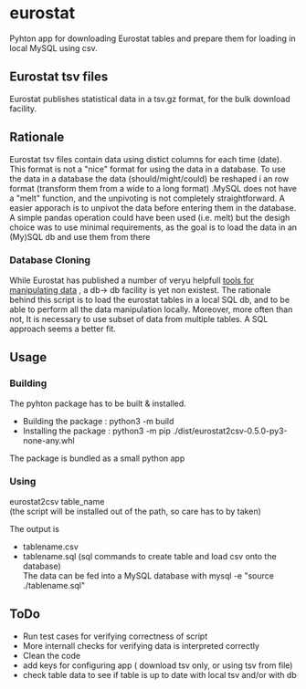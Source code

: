 # eurostat
Pyhton app for downloading  Eurostat tables and prepare them for loading in local MySQL using csv.  

## Eurostat tsv files
Eurostat publishes statistical data in a tsv.gz format, for the bulk download facility. 

## Rationale
Eurostat tsv files contain data using distict columns for each time (date). This format is not a "nice" format for using the data in a database. To use the data in a database the data (should/might/could) be reshaped i an row format (transform them from a wide to a long format) .MySQL does not have a "melt" function, and the unpivoting is not completely straightforward. 
A easier apporach is to unpivot the data before entering them in the database. A simple pandas operation could have been used (i.e. melt) but the desigh choice was to use minimal requirements, as the goal is to load the data in an (My)SQL db and use them from there

### Database Cloning
While Eurostat has published a number of veryu helpfull [tools for manipulating data](https://cros-legacy.ec.europa.eu/content/tools-and-software_en) , a db-> db facility is yet non existest. The rationale behind this script is to load the eurostat tables in a local SQL db, and to be able to perform all the data manipulation locally. Moreover, more often than not, It is necessary to use subset of data from multiple tables. A SQL approach seems a better fit. 

## Usage

### Building 
The pyhton package has to be built & installed. 
* Building the package : python3 -m build
* Installing the package :  python3 -m pip ./dist/eurostat2csv-0.5.0-py3-none-any.whl 

The package is bundled as a small python app

### Using
eurostat2csv table_name  
(the script will be installed out of the path, so care has to by taken)

The output  is  
* tablename.csv
* tablename.sql (sql commands to create table and load csv onto the database)   
The data can be fed into a MySQL database with
mysql  -e "source ./tablename.sql"


## ToDo
* Run test cases for verifying correctness of script
* More internall checks for verifying data is interpreted correctly
* Clean the code
* add keys for configuring app ( download tsv only, or using tsv from file)
* check table data to see if table is up to date with local tsv and/or with db


